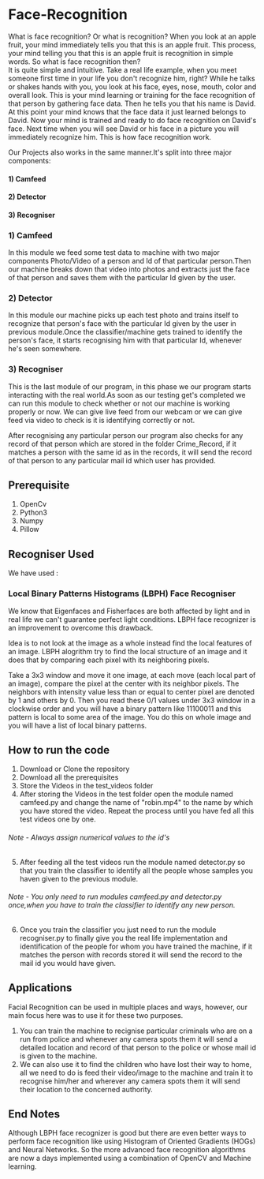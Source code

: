 # Face-Recognition

What is face recognition? Or what is recognition? When you look at an apple fruit, your mind immediately tells you that this is an apple fruit. This process, your mind telling you that this is an apple fruit is recognition in simple words. So what is face recognition then? <br/>
It is quite simple and intuitive. Take a real life example, when you meet someone first time in your life you don't recognize him, right? While he talks or shakes hands with you, you look at his face, eyes, nose, mouth, color and overall look. This is your mind learning or training for the face recognition of that person by gathering face data. Then he tells you that his name is David. At this point your mind knows that the face data it just learned belongs to David. Now your mind is trained and ready to do face recognition on David's face. Next time when you will see David or his face in a picture you will immediately recognize him. This is how face recognition work.

Our Projects also works in the same manner.It's split into three major components:
#### 1) Camfeed
#### 2) Detector
#### 3) Recogniser

### 1) Camfeed
In this module we feed some test data to machine with two major components Photo/Video of a person and Id of that particular person.Then our machine breaks down that video into photos and extracts just the face of that person and saves them with the particular Id given by the user.

### 2) Detector
In this module our machine picks up each test photo and trains itself to recognize that person's face with the particular Id given by the user in previous module.Once the classifier/machine gets trained to identify the person's face, it starts recognising him with that particular Id, whenever he's seen somewhere.

### 3) Recogniser
This is the last module of our program, in this phase we our program starts interacting with the real world.As soon as our testing get's completed we can run this module to check whether or not our machine is working properly or now. We can give live feed from our webcam or we can give feed via video to check is it is identifying correctly or not.

After recognising any particular person our program also checks for any record of that person which are stored in the folder Crime_Record, if it matches a person with the same id as in the records, it will send the record of that person to any particular mail id which user has provided.

## Prerequisite
1) OpenCv
2) Python3
3) Numpy
4) Pillow

## Recogniser Used

We have used :

### Local Binary Patterns Histograms (LBPH) Face Recogniser
We know that Eigenfaces and Fisherfaces are both affected by light and in real life we can't guarantee perfect light conditions. LBPH face recognizer is an improvement to overcome this drawback.

Idea is to not look at the image as a whole instead find the local features of an image. LBPH alogrithm try to find the local structure of an image and it does that by comparing each pixel with its neighboring pixels.

Take a 3x3 window and move it one image, at each move (each local part of an image), compare the pixel at the center with its neighbor pixels. The neighbors with intensity value less than or equal to center pixel are denoted by 1 and others by 0. Then you read these 0/1 values under 3x3 window in a clockwise order and you will have a binary pattern like 11100011 and this pattern is local to some area of the image. You do this on whole image and you will have a list of local binary patterns.

## How to run the code

1) Download or Clone the repository
2) Download all the prerequisites
3) Store the Videos in the test_videos folder
4) After storing the Videos in the test folder open the module named camfeed.py and change the name of "robin.mp4" to the name by which you have stored the video. Repeat the process until you have fed all this test videos one by one.
###### Note - Always assign numerical values to the id's
5) After feeding all the test videos run the module named detector.py so that you train the classifier to identify all the people whose samples you haven given to the previous module.
###### Note - You only need to run modules camfeed.py and detector.py once,when you have to train the classifier to identify any new person.
6) Once you train the classifier you just need to run the module recogniser.py to finally give you the real life implementation and identification of the people for whom you have trained the machine, if it matches the person with records stored it will send the record to the mail id you would have given.

## Applications

Facial Recognition can be used in multiple places and ways, however, our main focus here was to use it for these two purposes. <br/>

1) You can train the machine to recignise particular criminals who are on a run from police and whenever any camera spots them it will send a detailed location and record of that person to the police or whose mail id is given to the machine. <br/>
2) We can also use it to find the children who have lost their way to home, all we need to do is feed their video/image to the machine and train it to recognise him/her and wherever any camera spots them it will send their location to the concerned authority.

## End Notes

Although LBPH face recognizer is good but there are even better ways to perform face recognition like using Histogram of Oriented Gradients (HOGs) and Neural Networks. So the more advanced face recognition algorithms are now a days implemented using a combination of OpenCV and Machine learning.
